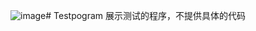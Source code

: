 ![image](https://github.com/wuqude/Testpogram/assets/65637286/6e707260-5fef-4b52-92f5-539a342845a2)# Testpogram
展示测试的程序，不提供具体的代码
